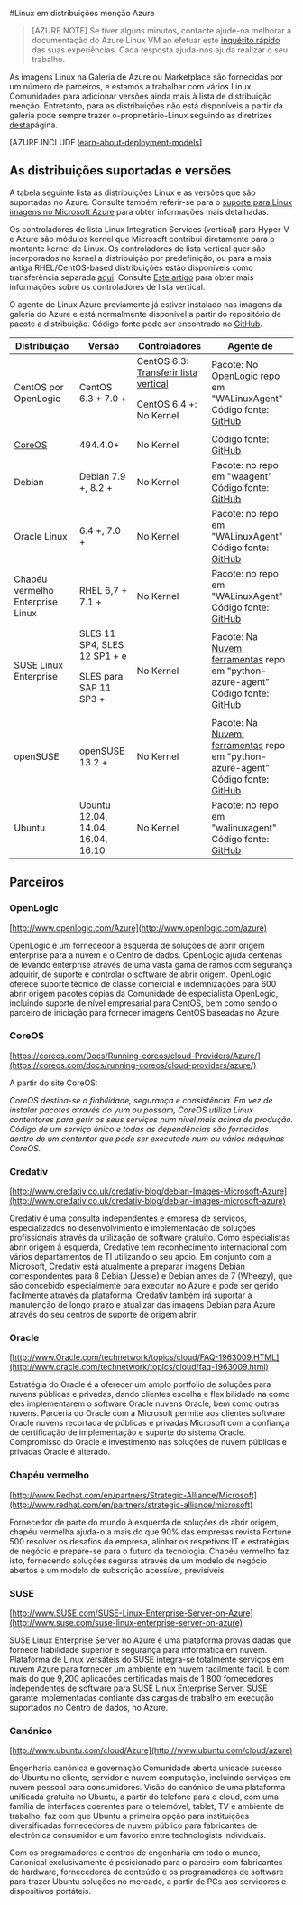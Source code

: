 <properties
    pageTitle="Menção distribuições de Linux | Microsoft Azure"
    description="Saiba como Linux em distribuições menção Azure, incluindo as diretrizes para Ubuntu, OpenLogic, Oracle e SUSE."
    services="virtual-machines-linux"
    documentationCenter=""
    authors="szarkos"
    manager="timlt"
    editor="tysonn"
    tags="azure-service-management,azure-resource-manager"
    />

<tags
    ms.service="virtual-machines-linux"
    ms.workload="infrastructure-services"
    ms.tgt_pltfrm="vm-linux"
    ms.devlang="na"
    ms.topic="article"
    ms.date="10/17/2016"
    ms.author="szark"/>



#<a name="linux-on-azure-endorsed-distributions"></a>Linux em distribuições menção Azure

> [AZURE.NOTE] Se tiver alguns minutos, contacte ajude-na melhorar a documentação do Azure Linux VM ao efetuar este [inquérito rápido](https://aka.ms/linuxdocsurvey) das suas experiências. Cada resposta ajuda-nos ajuda realizar o seu trabalho.

As imagens Linux na Galeria de Azure ou Marketplace são fornecidas por um número de parceiros, e estamos a trabalhar com vários Linux Comunidades para adicionar versões ainda mais à lista de distribuição menção. Entretanto, para as distribuições não está disponíveis a partir da galeria pode sempre trazer o-proprietário-Linux seguindo as diretrizes [desta](virtual-machines-linux-classic-create-upload-vhd.md)página.

[AZURE.INCLUDE [learn-about-deployment-models](../../includes/learn-about-deployment-models-both-include.md)]


## <a name="supported-distributions--versions"></a>As distribuições suportadas e versões ##

A tabela seguinte lista as distribuições Linux e as versões que são suportadas no Azure. Consulte também referir-se para o [suporte para Linux imagens no Microsoft Azure](https://support.microsoft.com/en-us/kb/2941892) para obter informações mais detalhadas.

Os controladores de lista Linux Integration Services (vertical) para Hyper-V e Azure são módulos kernel que Microsoft contribui diretamente para o montante kernel de Linux.  Os controladores de lista vertical quer são incorporados no kernel a distribuição por predefinição, ou para a mais antiga RHEL/CentOS-based distribuições estão disponíveis como transferência separada [aqui](http://go.microsoft.com/fwlink/?LinkID=403033&clcid=0x409).  Consulte [Este artigo](virtual-machines-linux-create-upload-generic.md#linux-kernel-requirements) para obter mais informações sobre os controladores de lista vertical.

O agente de Linux Azure previamente já estiver instalado nas imagens da galeria do Azure e está normalmente disponível a partir do repositório de pacote a distribuição.  Código fonte pode ser encontrado no [GitHub](https://github.com/azure/walinuxagent).

Distribuição|Versão|Controladores|Agente de
---|---|---|---
CentOS por OpenLogic | CentOS 6.3 + 7.0 + | CentOS 6.3: [Transferir lista vertical](http://go.microsoft.com/fwlink/?LinkID=403033&clcid=0x409)<p>CentOS 6.4 +: No Kernel | Pacote: No [OpenLogic repo](http://olcentgbl.trafficmanager.net/openlogic/6/openlogic/x86_64/RPMS/) em "WALinuxAgent" <br/>Código fonte: [GitHub](https://github.com/Azure/WALinuxAgent)
[CoreOS](https://coreos.com/docs/running-coreos/cloud-providers/azure/) | 494.4.0+ | No Kernel | Código fonte: [GitHub](https://github.com/coreos/coreos-overlay/tree/master/app-emulation/wa-linux-agent)
Debian | Debian 7.9 +, 8.2 + | No Kernel | Pacote: no repo em "waagent" <br/>Código fonte: [GitHub](https://github.com/Azure/WALinuxAgent)
Oracle Linux | 6.4 +, 7.0 + | No Kernel | Pacote: no repo em "WALinuxAgent" <br/>Código fonte: [GitHub](http://go.microsoft.com/fwlink/p/?LinkID=250998)
Chapéu vermelho Enterprise Linux | RHEL 6,7 + 7.1 + | No Kernel|Pacote: no repo em "WALinuxAgent" <br/>Código fonte: [GitHub](https://github.com/Azure/WALinuxAgent)
SUSE Linux Enterprise | SLES 11 SP4, SLES 12 SP1 + e <p> SLES para SAP 11 SP3 + | No Kernel | Pacote: Na [Nuvem: ferramentas](https://build.opensuse.org/project/show/Cloud:Tools) repo em "python-azure-agent" <br/>Código fonte: [GitHub](http://go.microsoft.com/fwlink/p/?LinkID=250998)
openSUSE | openSUSE 13.2 + | No Kernel | Pacote: Na [Nuvem: ferramentas](https://build.opensuse.org/project/show/Cloud:Tools) repo em "python-azure-agent" <br/>Código fonte: [GitHub](https://github.com/Azure/WALinuxAgent)
Ubuntu|Ubuntu 12.04, 14.04, 16.04, 16.10 | No Kernel | Pacote: no repo em "walinuxagent" <br/>Código fonte: [GitHub](https://github.com/Azure/WALinuxAgent)


## <a name="partners"></a>Parceiros

### <a name="openlogic"></a>OpenLogic
[http://www.openlogic.com/Azure](http://www.openlogic.com/azure)

OpenLogic é um fornecedor à esquerda de soluções de abrir origem enterprise para a nuvem e o Centro de dados. OpenLogic ajuda centenas de levando enterprise através de uma vasta gama de ramos com segurança adquirir, de suporte e controlar o software de abrir origem. OpenLogic oferece suporte técnico de classe comercial e indemnizações para 600 abrir origem pacotes cópias da Comunidade de especialista OpenLogic, incluindo suporte de nível empresarial para CentOS, bem como sendo o parceiro de iniciação para fornecer imagens CentOS baseadas no Azure.

### <a name="coreos"></a>CoreOS
[https://coreos.com/Docs/Running-coreos/cloud-Providers/Azure/](https://coreos.com/docs/running-coreos/cloud-providers/azure/)

A partir do site CoreOS:

*CoreOS destina-se a fiabilidade, segurança e consistência. Em vez de instalar pacotes através do yum ou possam, CoreOS utiliza Linux contentores para gerir os seus serviços num nível mais acima de produção. Código de um serviço único e todas as dependências são fornecidas dentro de um contentor que pode ser executado num ou vários máquinas CoreOS.*


### <a name="credativ"></a>Credativ
[http://www.credativ.co.uk/credativ-blog/debian-Images-Microsoft-Azure](http://www.credativ.co.uk/credativ-blog/debian-images-microsoft-azure)

Credativ é uma consulta independentes e empresa de serviços, especializados no desenvolvimento e implementação de soluções profissionais através da utilização de software gratuito. Como especialistas abrir origem à esquerda, Credative tem reconhecimento internacional com vários departamentos de TI utilizando o seu apoio. Em conjunto com a Microsoft, Credativ está atualmente a preparar imagens Debian correspondentes para 8 Debian (Jessie) e Debian antes de 7 (Wheezy), que são concebido especialmente para executar no Azure e pode ser gerido facilmente através da plataforma. Credativ também irá suportar a manutenção de longo prazo e atualizar das imagens Debian para Azure através do seu centros de suporte de origem abrir.

### <a name="oracle"></a>Oracle
[http://www.Oracle.com/technetwork/topics/cloud/FAQ-1963009.HTML](http://www.oracle.com/technetwork/topics/cloud/faq-1963009.html)

Estratégia do Oracle é a oferecer um amplo portfolio de soluções para nuvens públicas e privadas, dando clientes escolha e flexibilidade na como eles implementarem o software Oracle nuvens Oracle, bem como outras nuvens.  Parceria do Oracle com a Microsoft permite aos clientes software Oracle nuvens recortada de públicas e privadas Microsoft com a confiança de certificação de implementação e suporte do sistema Oracle.  Compromisso do Oracle e investimento nas soluções de nuvem públicas e privadas Oracle é alterado.

### <a name="red-hat"></a>Chapéu vermelho
[http://www.Redhat.com/en/partners/Strategic-Alliance/Microsoft](http://www.redhat.com/en/partners/strategic-alliance/microsoft)

Fornecedor de parte do mundo à esquerda de soluções de abrir origem, chapéu vermelha ajuda-o a mais do que 90% das empresas revista Fortune 500 resolver os desafios da empresa, alinhar os respetivos IT e estratégias de negócio e prepare-se para o futuro da tecnologia. Chapéu vermelho faz isto, fornecendo soluções seguras através de um modelo de negócio abertos e um modelo de subscrição acessível, previsíveis.

### <a name="suse"></a>SUSE
[http://www.SUSE.com/SUSE-Linux-Enterprise-Server-on-Azure](http://www.suse.com/suse-linux-enterprise-server-on-azure)

SUSE Linux Enterprise Server no Azure é uma plataforma provas dadas que fornece fiabilidade superior e segurança para informática em nuvem. Plataforma de Linux versáteis do SUSE integra-se totalmente serviços em nuvem Azure para fornecer um ambiente em nuvem facilmente fácil. E com mais do que 9,200 aplicações certificadas mais de 1 800 fornecedores independentes de software para SUSE Linux Enterprise Server, SUSE garante implementadas confiante das cargas de trabalho em execução suportados no Centro de dados, no Azure.

### <a name="canonical"></a>Canónico
[http://www.ubuntu.com/cloud/Azure](http://www.ubuntu.com/cloud/azure)

Engenharia canónica e governação Comunidade aberta unidade sucesso do Ubuntu no cliente, servidor e nuvem computação, incluindo serviços em nuvem pessoal para consumidores. Visão do canónico de uma plataforma unificada gratuita no Ubuntu, a partir do telefone para o cloud, com uma família de interfaces coerentes para o telemóvel, tablet, TV e ambiente de trabalho, faz com que Ubuntu a primeira opção para instituições diversificadas fornecedores de nuvem público para fabricantes de electrónica consumidor e um favorito entre technologists individuais.

Com os programadores e centros de engenharia em todo o mundo, Canonical exclusivamente é posicionado para o parceiro com fabricantes de hardware, fornecedores de conteúdo e os programadores de software para trazer Ubuntu soluções no mercado, a partir de PCs aos servidores e dispositivos portáteis.

